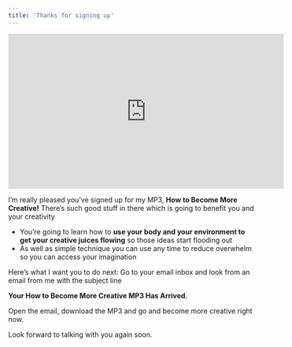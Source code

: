 ```yaml
---
title: 'Thanks for signing up'
---
```


<iframe width="560" height="315" 
   src="https://www.youtube.com/embed/QDnDZTjizOU" 
   title="YouTube video player" 
   frameborder="0"
   allowfullscreen></iframe>

I’m really pleased you’ve signed up for my MP3, **How to Become More Creative!** There’s such good stuff in there which is going to benefit you and your creativity

* You’re going to learn how to **use your body and your environment to get your creative juices flowing** so those ideas start flooding out
* As well as simple technique you can use any time to reduce overwhelm so you can access your imagination

Here’s what I want you to do next: Go to your email inbox and look from an email from me with the subject line

**Your How to Become More Creative MP3 Has Arrived.**

Open the email, download the MP3 and go and become more creative right now.

Look forward to talking with you again soon.
